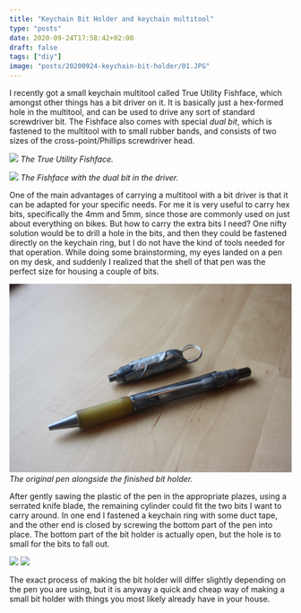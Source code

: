 ```yaml
---
title: "Keychain Bit Holder and keychain multitool"
type: "posts"
date: 2020-09-24T17:58:42+02:00
draft: false
tags: ["diy"]
image: "posts/20200924-keychain-bit-holder/01.JPG"
---
```


I recently got a small keychain multitool called True Utility Fishface, which
amongst other things has a bit driver on it. It is basically just a hex-formed
hole in the multitool, and can be used to drive any sort of standard
screwdriver bit. The Fishface also comes with special *dual bit*, which is
fastened to the multitool with to small rubber bands, and consists of two sizes
of the cross-point/Phillips screwdriver head.

![](/posts/20200924-keychain-bit-holder/02.JPG)
*The True Utility Fishface.*

![](/posts/20200924-keychain-bit-holder/03.JPG)
*The Fishface with the dual bit in the driver.*

One of the main advantages of carrying a multitool with a bit driver is that it
can be adapted for your specific needs. For me it is very useful to carry hex
bits, specifically the 4mm and 5mm, since those are commonly used on just about
everything on bikes. But how to carry the extra bits I need? One nifty solution
would be to drill a hole in the bits, and then they could be fastened directly
on the keychain ring, but I do not have the kind of tools needed for that
operation. While doing some brainstorming, my eyes landed on a pen on my desk,
and suddenly I realized that the shell of that pen was the perfect size for
housing a couple of bits.

![](/posts/20200924-keychain-bit-holder/04.JPG)
*The original pen alongside the finished bit holder.*

After gently sawing the plastic of the pen in the appropriate plazes, using a
serrated knife blade, the remaining cylinder could fit the two bits I want to
carry around. In one end I fastened a keychain ring with some duct tape, and
the other end is closed by screwing the bottom part of the pen into place. The
bottom part of the bit holder is actually open, but the hole is to small for
the bits to fall out. 

![](/posts/20200924-keychain-bit-holder/05.JPG)
![](/posts/20200924-keychain-bit-holder/06.JPG)

The exact process of making the bit holder will differ
slightly depending on the pen you are using, but it is anyway a quick and cheap
way of making a small bit holder with things you most likely already have in
your house.


